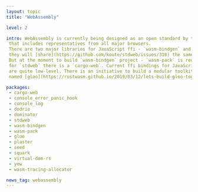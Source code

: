 ```yaml
---
layout: topic
title: "WebAssembly"

level: 2

intro: WebAssembly is currently being designed as an open standard by the W3C Community Group
 that includes representatives from all major browsers.
 There are two major libraries for JavaScript ffi - `wasm-bindgen` and `stdweb`. Eventually,
 they will [share](https://github.com/koute/stdweb/issues/318) the same build tools.
 But at the moment to build `wasm-bindgen` project - `wasm-pack` is required, and
 for `stdweb` there is a `cargo-web`. Current ffi bindings for JavaScript api
 are quite low-level. There is an initiative to build a modular toolkit
 named [gloo](https://rustwasm.github.io/2019/03/12/lets-build-gloo-together.html)

packages:
 - cargo-web
 - console_error_panic_hook
 - console_log
 - dodrio
 - dominator
 - stdweb
 - wasm-bindgen
 - wasm-pack
 - gloo
 - plaster
 - seed
 - squark
 - virtual-dom-rs
 - yew
 - wasm-tracing-allocator

news_tag: webassembly
---
```

